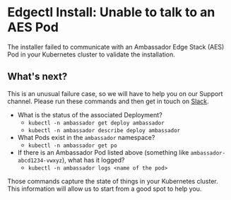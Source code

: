 # Edgectl Install: Unable to talk to an AES Pod

The installer failed to communicate with an Ambassador Edge Stack (AES) Pod in your Kubernetes cluster to validate the installation.

## What's next?

This is an unusual failure case, so we will have to help you on our Support channel. Please run these commands and then get in touch on [Slack](http://a8r.io/slack).

* What is the status of the associated Deployment?
  * `kubectl -n ambassador get deploy ambassador`
  * `kubectl -n ambassador describe deploy ambassador`
* What Pods exist in the `ambassador` namespace?
  * `kubectl -n ambassador get po`
* If there is an Ambassador Pod listed above (something like `ambassador-abcd1234-vwxyz`), what has it logged?
  * `kubectl -n ambassador logs <name of the pod>`

Those commands capture the state of things in your Kubernetes cluster. This information will allow us to start from a good spot to help you.
